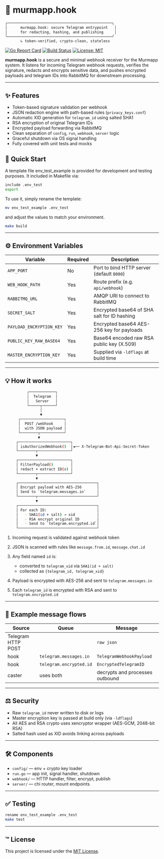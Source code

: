 # 🔎 murmapp.hook

```bash
╭────────────────────────────────────────────────╮
│      murmapp.hook: secure Telegram entrypoint   │
│      for redacting, hashing, and publishing     │
╰────────────────────────────────────────────────╯
       ↳ token-verified, crypto-clean, stateless
```

[![Go Report Card](https://goreportcard.com/badge/github.com/eugene-ruby/murmapp.hook)](https://goreportcard.com/report/github.com/eugene-ruby/murmapp.hook)
[![Build Status](https://github.com/eugene-ruby/murmapp.hook/actions/workflows/ci.yml/badge.svg)](https://github.com/eugene-ruby/murmapp.hook/actions)
[![License: MIT](https://img.shields.io/badge/License-MIT-yellow.svg)](LICENSE)

**murmapp.hook** is a secure and minimal webhook receiver for the Murmapp system.
It listens for incoming Telegram webhook requests, verifies the signature, redacts and encrypts sensitive data, and pushes encrypted payloads and telegram IDs into RabbitMQ for downstream processing.

---

## ✨ Features

* Token-based signature validation per webhook
* JSON redaction engine with path-based rules (`privacy_keys.conf`)
* Automatic XID generation for `telegram_id` using salted SHA1
* RSA encryption of original Telegram IDs
* Encrypted payload forwarding via RabbitMQ
* Clean separation of `config`, `run`, `webhook`, `server` logic
* Graceful shutdown via OS signal handling
* Fully covered with unit tests and mocks

## 🚀 Quick Start

A template file env_test_example is provided for development and testing purposes. It included in Makefile via:

```bash
include .env_test
export
```

To use it, simply rename the template:

```bash
mv env_test_example .env_test
```

and adjust the values to match your environment.

```bash
make build
```

---

## ⚙️ Environment Variables

| Variable                 | Required | Description                                 |
| ------------------------ | -------- | ------------------------------------------- |
| `APP_PORT`               | No       | Port to bind HTTP server (default `8080`)   |
| `WEB_HOOK_PATH`          | Yes      | Route prefix (e.g. `api/webhook`)           |
| `RABBITMQ_URL`           | Yes      | AMQP URI to connect to RabbitMQ             |
| `SECRET_SALT`            | Yes      | Encrypted base64 of SHA salt for ID hashing |
| `PAYLOAD_ENCRYPTION_KEY` | Yes      | Encrypted base64 AES-256 key for payloads   |
| `PUBLIC_KEY_RAW_BASE64`  | Yes      | Base64 encoded raw RSA public key (X.509)   |
| `MASTER_ENCRYPTION_KEY`  | Yes      | Supplied via `-ldflags` at build time       |

---

## 💡 How it works

```bash
          ┌────────────┐
          │  Telegram  │
          │   Server   │
          └─────┬──────┘
                │
                ▼
      ┌────────────────────┐
      │  POST /webhook     │
      │  with JSON payload │
      └────────┬───────────┘
               ▼
     ┌────────────────────────┐
     │ isAuthorizedWebhook()  │◄── X-Telegram-Bot-Api-Secret-Token
     └────────┬───────────────┘
              ▼
     ┌────────────────────────┐
     │ FilterPayload()        │
     │ redact + extract ID(s) │
     └────────┬───────────────┘
              ▼
     ┌────────────────────────────────────┐
     │ Encrypt payload with AES-256       │
     │ Send to `telegram.messages.in`     │
     └────────┬───────────────────────────┘
              ▼
     ┌────────────────────────────────────┐
     │ For each ID:                       │
     │   - SHA1(id + salt) → xid          │
     │   - RSA encrypt original ID        │
     │   - Send to `telegram.encrypted.id`│
     └────────────────────────────────────┘

```

1. Incoming request is validated against webhook token
2. JSON is scanned with rules like `message.from.id`, `message.chat.id`
3. Any field named `id` is:

   * converted to `telegram_xid` via `SHA1(id + salt)`
   * collected as `{telegram_id, telegram_xid}`
4. Payload is encrypted with AES-256 and sent to `telegram.messages.in`
5. Each `telegram_id` is encrypted with RSA and sent to `telegram.encrypted.id`

---

## 📅 Example message flows

| Source             | Queue                   | Message                         |
| ------------------ | ----------------------- | ------------------------------- |
| Telegram HTTP POST |                         | `raw json`                      |
| hook               | `telegram.messages.in`  | `TelegramWebhookPayload`        |
| hook               | `telegram.encrypted.id` | `EncryptedTelegramID`           |
| caster             | uses both               | decrypts and processes outbound |

---

## ⚖️ Security

* Raw `telegram_id` never written to disk or logs
* Master encryption key is passed at build only (via `-ldflags`)
* All AES and RSA crypto uses xencryptor wrapper (AES-GCM, 2048-bit RSA)
* Salted hash used as XID avoids linking across payloads

---

## 🛠️ Components

* `config/`    — env + crypto key loader
* `run.go`     — app init, signal handler, shutdown
* `webhook/`   — HTTP handler, filter, encrypt, publish
* `server/`    — chi router, mount endpoints

---

## ✅ Testing

```bash
rename env_test_example .env_test
make test
```

---

## ™ License

This project is licensed under the [MIT License](/LICENSE).
